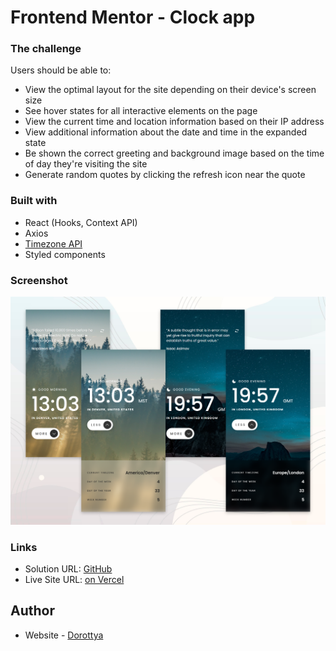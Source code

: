 # Frontend Mentor - Clock app

### The challenge

Users should be able to:

- View the optimal layout for the site depending on their device's screen size
- See hover states for all interactive elements on the page
- View the current time and location information based on their IP address
- View additional information about the date and time in the expanded state
- Be shown the correct greeting and background image based on the time of day they're visiting the site
- Generate random quotes by clicking the refresh icon near the quote

### Built with

- React (Hooks, Context API)
- Axios
- [Timezone API](https://timezoneapi.io)
- Styled components

### Screenshot

![](./mobile-preview.png)

### Links

- Solution URL: [GitHub](https://github.com/DorottyaB/clock-app)
- Live Site URL: [on Vercel](https://clock-app-lyart.vercel.app/)

## Author

- Website - [Dorottya](https://github.com/DorottyaB)

